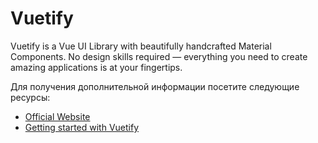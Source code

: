 # Vuetify

Vuetify is a Vue UI Library with beautifully handcrafted Material Components. No design skills required — everything you need to create amazing applications is at your fingertips.

Для получения дополнительной информации посетите следующие ресурсы:

- [Official Website](https://vuetifyjs.com/en/)
- [Getting started with Vuetify](https://vuetifyjs.com/en/getting-started/installation/)
